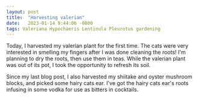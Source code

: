 ```yaml
---
layout: post
title:  "Harvesting valerian"
date:   2023-01-14 9:44:06 -0800
tags: Valeriana Hypochaeris Lentinula Pleurotus gardening
---
```

Today, I harvested my valerian plant for the first time.  The cats were very interested in smelling my fingers after I was done cleaning the roots!  I'm planning to dry the roots, then use them in teas.  While the valerian plant was out of its pot, I took the opportunity to refresh its soil.

Since my last blog post, I also harvested my shiitake and oyster mushroom blocks, and picked some hairy cats ear.  I've got the hairy cats ear's roots infusing in some vodka for use as bitters in cocktails.